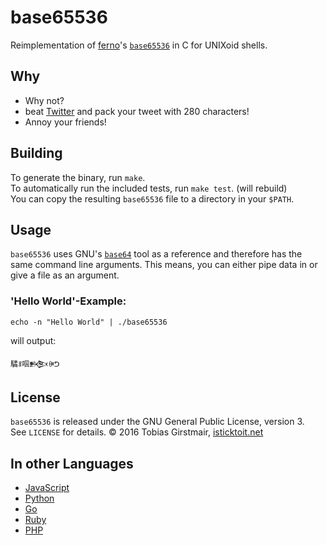 # base65536
Reimplementation of [ferno][1]'s [`base65536`][2] in C for UNIXoid shells. 

## Why
 * Why not?
 * beat [Twitter][3] and pack your tweet with 280 characters!
 * Annoy your friends!

## Building
To generate the binary, run `make`.    
To automatically run the included tests, run `make test`. (will rebuild)    
You can copy the resulting `base65536` file to a directory in your `$PATH`.

## Usage
`base65536` uses GNU's [`base64`][4] tool as a reference and therefore has the
same command line arguments. This means, you can either pipe data in or give a
file as an argument. 

### 'Hello World'-Example:

    echo -n "Hello World" | ./base65536

will output:

    驈ꍬ啯𒁗ꍲᕤ

## License
`base65536` is released under the GNU General Public License, version 3.    
See `LICENSE` for details.
&copy; 2016 Tobias Girstmair, [isticktoit.net][5]

## In other Languages
* [JavaScript](https://github.com/ferno/base65536)
* [Python](https://github.com/Parkayun/base65536)
* [Go](https://github.com/Nightbug/go-base65536)
* [Ruby](https://github.com/Nightbug/base65536-ruby)
* [PHP](https://github.com/hevertonfreitas/base65536)

[1]: https://github.com/ferno/
[2]: https://github.com/ferno/base65536
[3]: https://twitter.com/girstmair
[4]: http://linux.die.net/man/1/base64
[5]: http://isticktoit.net/
